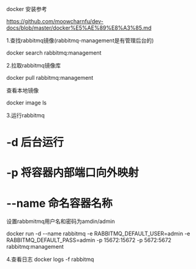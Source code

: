docker 安装参考

https://github.com/moowcharnfu/dev-docs/blob/master/docker%E5%AE%89%E8%A3%85.md

1.查找rabbitmq镜像(rabbitmq-management是有管理后台的)

docker search rabbitmq:management

2.拉取rabbitmq镜像库

docker pull rabbitmq:management

查看本地镜像

docker image ls

3.运行rabbitmq
# -d 后台运行
# -p 将容器内部端口向外映射
# --name 命名容器名称
设置rabbmitmq用户名和密码为amdin/admin

docker run -d --name rabbitmq -e RABBITMQ_DEFAULT_USER=admin -e RABBITMQ_DEFAULT_PASS=admin -p 15672:15672 -p 5672:5672 rabbitmq:management

4.查看日志 docker logs -f rabbitmq
